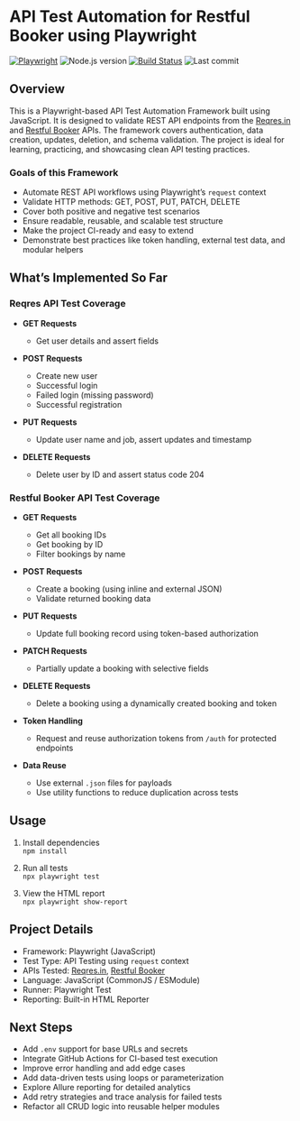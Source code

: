 # API Test Automation for Restful Booker using Playwright

[![Playwright](https://img.shields.io/badge/Playwright-JS-green?logo=playwright&logoColor=white)](https://playwright.dev/)
![Node.js version](https://img.shields.io/badge/Node.js->=18-blue)
[![Build Status](https://github.com/anandavii/employeeMgmtAutoamtion/actions/workflows/playwright.yml/badge.svg)](https://github.com/anandavii/employeeMgmtAutoamtion/actions/workflows/playwright.yml)
![Last commit](https://img.shields.io/github/last-commit/anandavii/api-testing-restful-booker)

## Overview

This is a Playwright-based API Test Automation Framework built using JavaScript. It is designed to validate REST API endpoints from the [Reqres.in](https://reqres.in/) and [Restful Booker](https://restful-booker.herokuapp.com/apidoc/index.html) APIs. The framework covers authentication, data creation, updates, deletion, and schema validation. The project is ideal for learning, practicing, and showcasing clean API testing practices.

### Goals of this Framework

- Automate REST API workflows using Playwright’s `request` context
- Validate HTTP methods: GET, POST, PUT, PATCH, DELETE
- Cover both positive and negative test scenarios
- Ensure readable, reusable, and scalable test structure
- Make the project CI-ready and easy to extend
- Demonstrate best practices like token handling, external test data, and modular helpers

## What’s Implemented So Far

### Reqres API Test Coverage

- **GET Requests**
  - Get user details and assert fields

- **POST Requests**
  - Create new user
  - Successful login
  - Failed login (missing password)
  - Successful registration

- **PUT Requests**
  - Update user name and job, assert updates and timestamp

- **DELETE Requests**
  - Delete user by ID and assert status code 204

### Restful Booker API Test Coverage

- **GET Requests**
  - Get all booking IDs
  - Get booking by ID
  - Filter bookings by name

- **POST Requests**
  - Create a booking (using inline and external JSON)
  - Validate returned booking data

- **PUT Requests**
  - Update full booking record using token-based authorization

- **PATCH Requests**
  - Partially update a booking with selective fields

- **DELETE Requests**
  - Delete a booking using a dynamically created booking and token

- **Token Handling**
  - Request and reuse authorization tokens from `/auth` for protected endpoints

- **Data Reuse**
  - Use external `.json` files for payloads
  - Use utility functions to reduce duplication across tests

## Usage

1. Install dependencies  
   `npm install`

2. Run all tests  
   `npx playwright test`

3. View the HTML report  
   `npx playwright show-report`

## Project Details

- Framework: Playwright (JavaScript)
- Test Type: API Testing using `request` context
- APIs Tested: [Reqres.in](https://reqres.in), [Restful Booker](https://restful-booker.herokuapp.com)
- Language: JavaScript (CommonJS / ESModule)
- Runner: Playwright Test
- Reporting: Built-in HTML Reporter

## Next Steps

- Add `.env` support for base URLs and secrets
- Integrate GitHub Actions for CI-based test execution
- Improve error handling and add edge cases
- Add data-driven tests using loops or parameterization
- Explore Allure reporting for detailed analytics
- Add retry strategies and trace analysis for failed tests
- Refactor all CRUD logic into reusable helper modules
